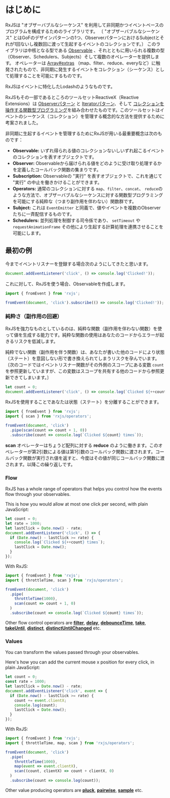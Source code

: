 # はじめに

RxJSは "オブザーバブルなシーケンス" を利用して非同期かつイベントベースのプログラムを構成するためのライブラリです。
〔 "オブザーバブルなシーケンス" とはGoFのデザインパターンの1つ、ObserverパターンにおけるSubjectとそれが1回ないし複数回に渡って生起するイベントのコレクションです。〕
このライブラリは中核となる型である [Observable](./guide/observable) 、それとともに用いられる複数の型（Observer、Schedulers、Subjects）そして複数のオペレーターを提供します。
オペレーターは [Array#extras](https://developer.mozilla.org/en-US/docs/Web/JavaScript/New_in_JavaScript/1.6) （map、filter、reduce、everyなど）に触発されたもので、非同期に発生するイベントをコレクション（シーケンス）として処理することを可能にするものです。

<span class="informal">RxJSはイベントに特化したLodashのようなものです。</span>

RxJSもその一部であるところのツールセットReactiveX（Reactive Extensions）は [Observerパターン](https://en.wikipedia.org/wiki/Observer_pattern) と [Iteratorパターン](https://en.wikipedia.org/wiki/Iterator_pattern)、そして [コレクションを操作する関数型プログラミング](http://martinfowler.com/articles/collection-pipeline/#NestedOperatorExpressions)を組み合わせたものです。このツールセットはイベントのシーケンス（コレクション）を管理する概念的な方法を提供するために考案されました。

非同期に生起するイベントを管理するためにRxJSが用いる最重要概念は次のものです：

- **Observable:** いずれ得られる値のコレクションないしいずれ起こるイベントのコレクションを表すオブジェクトです。
- **Observer:** Observableから届けられる値をどのように受け取り処理するかを定義したコールバック関数の集まりです。
- **Subscription:** Observableの "実行" を表すオブジェクトで、これを通じて "実行" の中止を働きかけることができます。
- **Operators:** 通常のコレクションに対する `map`、`filter`、`concat`、 `reduce`のような方法で、オブザーバブルなシーケンスに対する関数型プログラミングを可能にする純粋な（つまり副作用を伴わない）関数群です。
- **Subject:** これは `EventEmitter` と同義で、値やイベントを複数のObserverたちに一斉配信するものです。
- **Schedulers:** 並列処理を制御する司令係であり、 `setTimeout` や `requestAnimationFrame` その他により生起する計算処理を連携させることを可能にします。

## 最初の例

今までイベントリスナーを登録する場合次のようにしてきたと思います。

```ts
document.addEventListener('click', () => console.log('Clicked!'));
```

これに対して、RxJSを使う場合、Observableを作成します。

```ts
import { fromEvent } from 'rxjs';

fromEvent(document, 'click').subscribe(() => console.log('Clicked!'));
```

### 純粋さ（副作用の回避）

RxJSを強力なものとしているのは、純粋な関数（副作用を伴わない関数）を使って値を生成する能力です。純粋な関数の使用はあなたのコードからエラーが起きるリスクを低減します。

純粋でない関数（副作用を伴う関数）は、あなたが書いた他のコードにより状態（ステート）を意図しない形で書き換えられてしまうリスクを孕んでいます。
〔次のコードではイベントリスナー関数がその外側のスコープにある変数 `count` を参照更新していますが、この変数はスコープを共有する他のコードから参照更新できてしまいます。〕

```ts
let count = 0;
document.addEventListener('click', () => console.log(`Clicked ${++count} times`));
```

RxJSを使用することであなたは状態（ステート）を分離することができます。

```ts
import { fromEvent } from 'rxjs';
import { scan } from 'rxjs/operators';

fromEvent(document, 'click')
  .pipe(scan(count => count + 1, 0))
  .subscribe(count => console.log(`Clicked ${count} times`));
```

**scan** オペレーターはちょうど配列に対する **reduce** のように働きます。このオペレーターが第2引数による値は第1引数のコールバック関数に渡されます。コールバック関数が実行され値を返すと、今度はその値が同じコールバック関数に渡されます。以降この繰り返しです。

### Flow

RxJS has a whole range of operators that helps you control how the events flow through your observables.

This is how you would allow at most one click per second, with plain JavaScript:

```ts
let count = 0;
let rate = 1000;
let lastClick = Date.now() - rate;
document.addEventListener('click', () => {
  if (Date.now() - lastClick >= rate) {
    console.log(`Clicked ${++count} times`);
    lastClick = Date.now();
  }
});
```

With RxJS:

```ts
import { fromEvent } from 'rxjs';
import { throttleTime, scan } from 'rxjs/operators';

fromEvent(document, 'click')
  .pipe(
    throttleTime(1000),
    scan(count => count + 1, 0)
  )
  .subscribe(count => console.log(`Clicked ${count} times`));
```

Other flow control operators are [**filter**](../api/operators/filter), [**delay**](../api/operators/delay), [**debounceTime**](../api/operators/debounceTime), [**take**](../api/operators/take), [**takeUntil**](../api/operators/takeUntil), [**distinct**](../api/operators/distinct), [**distinctUntilChanged**](../api/operators/distinctUntilChanged) etc.

### Values

You can transform the values passed through your observables.

Here's how you can add the current mouse x position for every click, in plain JavaScript:

```ts
let count = 0;
const rate = 1000;
let lastClick = Date.now() - rate;
document.addEventListener('click', event => {
  if (Date.now() - lastClick >= rate) {
    count += event.clientX;
    console.log(count);
    lastClick = Date.now();
  }
});
```

With RxJS:

```ts
import { fromEvent } from 'rxjs';
import { throttleTime, map, scan } from 'rxjs/operators';

fromEvent(document, 'click')
  .pipe(
    throttleTime(1000),
    map(event => event.clientX),
    scan((count, clientX) => count + clientX, 0)
  )
  .subscribe(count => console.log(count));
```

Other value producing operators are [**pluck**](../api/operators/pluck), [**pairwise**](../api/operators/pairwise), [**sample**](../api/operators/sample) etc.
